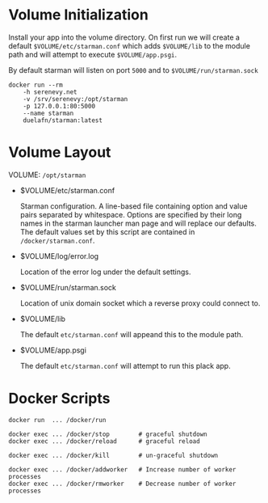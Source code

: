 
Volume Initialization
=====================

Install your app into the volume directory. On first run we will create a
default `$VOLUME/etc/starman.conf` which adds `$VOLUME/lib` to the module
path and will attempt to execute `$VOLUME/app.psgi`.

By default starman will listen on port `5000` and to
`$VOLUME/run/starman.sock`

    docker run --rm
        -h serenevy.net
        -v /srv/serenevy:/opt/starman
        -p 127.0.0.1:80:5000
        --name starman
        duelafn/starman:latest


Volume Layout
=============

VOLUME: `/opt/starman`


* $VOLUME/etc/starman.conf

    Starman configuration. A line-based file containing option and value
    pairs separated by whitespace. Options are specified by their long
    names in the starman launcher man page and will replace our defaults.
    The default values set by this script are contained in `/docker/starman.conf`.

* $VOLUME/log/error.log

    Location of the error log under the default settings.

* $VOLUME/run/starman.sock

    Location of unix domain socket which a reverse proxy could connect to.

* $VOLUME/lib

    The default `etc/starman.conf` will appeand this to the module path.

* $VOLUME/app.psgi

    The default `etc/starman.conf` will attempt to run this plack app.


Docker Scripts
==============

    docker run  ... /docker/run

    docker exec ... /docker/stop        # graceful shutdown
    docker exec ... /docker/reload      # graceful reload

    docker exec ... /docker/kill        # un-graceful shutdown

    docker exec ... /docker/addworker   # Increase number of worker processes
    docker exec ... /docker/rmworker    # Decrease number of worker processes
